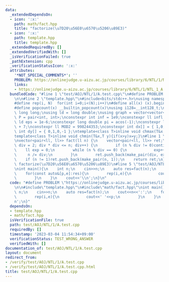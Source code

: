 ```yaml
---
data:
  _extendedDependsOn:
  - icon: ':x:'
    path: math/fact.hpp
    title: "factorize(\u7D20\u56E0\u6570\u5206\u89E3)"
  - icon: ':x:'
    path: template.hpp
    title: template.hpp
  _extendedRequiredBy: []
  _extendedVerifiedWith: []
  _isVerificationFailed: true
  _pathExtension: cpp
  _verificationStatusIcon: ':x:'
  attributes:
    '*NOT_SPECIAL_COMMENTS*': ''
    PROBLEM: https://onlinejudge.u-aizu.ac.jp/courses/library/6/NTL/1/NTL_1_A
    links:
    - https://onlinejudge.u-aizu.ac.jp/courses/library/6/NTL/1/NTL_1_A
  bundledCode: "#line 1 \"test/AOJ/NTL/1/A.test.cpp\"\n#define PROBLEM \"https://onlinejudge.u-aizu.ac.jp/courses/library/6/NTL/1/NTL_1_A\"\
    \n\n#line 2 \"template.hpp\"\n#include<bits/stdc++.h>\nusing namespace std;\n\
    #define rep(i, N)  for(int i=0;i<(N);i++)\n#define all(x) (x).begin(),(x).end()\n\
    #define popcount(x) __builtin_popcount(x)\nusing i128=__int128_t;\nusing ll =\
    \ long long;\nusing ld = long double;\nusing graph = vector<vector<int>>;\nusing\
    \ P = pair<int, int>;\nconstexpr int inf = 1e9;\nconstexpr ll infl = 1e18;\nconstexpr\
    \ ld eps = 1e-6;\nconstexpr long double pi = acos(-1);\nconstexpr ll MOD = 1e9\
    \ + 7;\nconstexpr ll MOD2 = 998244353;\nconstexpr int dx[] = { 1,0,-1,0 };\nconstexpr\
    \ int dy[] = { 0,1,0,-1 };\ntemplate<class T>inline void chmax(T&x,T y){if(x<y)x=y;}\n\
    template<class T>inline void chmin(T&x,T y){if(x>y)x=y;}\n#line 1 \"math/fact.hpp\"\
    \nvector<pair<ll, ll>> fact(ll n) {\n    vector<pair<ll, ll>> ret;\n    for (ll\
    \ div = 2; div * div <= n; div++) {\n        if (n % div != 0)continue;\n    \
    \    ll exp = 0;\n        while (n % div == 0) {\n            exp++;\n       \
    \     n /= div;\n        }\n        ret.push_back(make_pair(div, exp));\n    }\n\
    \    if (n != 1)ret.push_back(make_pair(n, 1));\n    return ret;\n}\n///@brief\
    \ factorize(\u7D20\u56E0\u6570\u5206\u89E3)\n#line 5 \"test/AOJ/NTL/1/A.test.cpp\"\
    \nint main(){\n    int n;\n    cin>>n;\n    auto res=fact(n);\n    cout<<n<<':';\n\
    \    for(const auto&[p,e]:res){\n        rep(i,e){\n            cout<<' '<<p;\n\
    \        }\n    }\n    cout<<'\\n';\n}\n"
  code: "#define PROBLEM \"https://onlinejudge.u-aizu.ac.jp/courses/library/6/NTL/1/NTL_1_A\"\
    \n\n#include\"template.hpp\"\n#include\"math/fact.hpp\"\nint main(){\n    int\
    \ n;\n    cin>>n;\n    auto res=fact(n);\n    cout<<n<<':';\n    for(const auto&[p,e]:res){\n\
    \        rep(i,e){\n            cout<<' '<<p;\n        }\n    }\n    cout<<'\\\
    n';\n}"
  dependsOn:
  - template.hpp
  - math/fact.hpp
  isVerificationFile: true
  path: test/AOJ/NTL/1/A.test.cpp
  requiredBy: []
  timestamp: '2023-03-04 11:54:34+09:00'
  verificationStatus: TEST_WRONG_ANSWER
  verifiedWith: []
documentation_of: test/AOJ/NTL/1/A.test.cpp
layout: document
redirect_from:
- /verify/test/AOJ/NTL/1/A.test.cpp
- /verify/test/AOJ/NTL/1/A.test.cpp.html
title: test/AOJ/NTL/1/A.test.cpp
---
```

